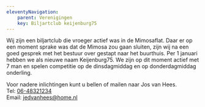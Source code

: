```yaml
---
eleventyNavigation:
    parent: Verenigingen
    key: Biljartclub keijenburg75
---
```


Wij zijn een biljartclub die vroeger actief was in de Mimosaflat. Daar er op een moment sprake was dat de Mimosa zou gaan sluiten, zijn wij na een goed gesprek met het bestuur over gestapt naar het buurthuis.
Per 1 januari hebben we als nieuwe naam Keijenburg75. We zijn op dit moment actief met 7 man en spelen competitie op de dinsdagmiddag en op donderdagmiddag onderling.

Voor nadere inlichtingen kunt u bellen of mailen naar Jos van Hees.  
Tel: [06-48321234](tel:0648321234)  
Email: [jedvanhees@home.nl](mailto:jedvanhees@home.nl)